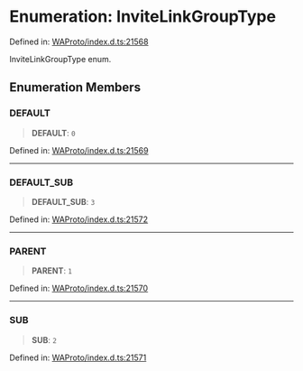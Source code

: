 # Enumeration: InviteLinkGroupType

Defined in: [WAProto/index.d.ts:21568](https://github.com/Fokusdotid/Baileys/blob/4cdf75fe48f9b13e8084d341633612ce49e934bd/WAProto/index.d.ts#L21568)

InviteLinkGroupType enum.

## Enumeration Members

### DEFAULT

> **DEFAULT**: `0`

Defined in: [WAProto/index.d.ts:21569](https://github.com/Fokusdotid/Baileys/blob/4cdf75fe48f9b13e8084d341633612ce49e934bd/WAProto/index.d.ts#L21569)

***

### DEFAULT\_SUB

> **DEFAULT\_SUB**: `3`

Defined in: [WAProto/index.d.ts:21572](https://github.com/Fokusdotid/Baileys/blob/4cdf75fe48f9b13e8084d341633612ce49e934bd/WAProto/index.d.ts#L21572)

***

### PARENT

> **PARENT**: `1`

Defined in: [WAProto/index.d.ts:21570](https://github.com/Fokusdotid/Baileys/blob/4cdf75fe48f9b13e8084d341633612ce49e934bd/WAProto/index.d.ts#L21570)

***

### SUB

> **SUB**: `2`

Defined in: [WAProto/index.d.ts:21571](https://github.com/Fokusdotid/Baileys/blob/4cdf75fe48f9b13e8084d341633612ce49e934bd/WAProto/index.d.ts#L21571)
